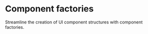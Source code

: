 # Component factories
<!-- id: start/ui/factories -->
<!-- sort: 02 -->

<!-- ## -->
<!-- type: intro -->
Streamline the creation of UI component structures with component factories.

